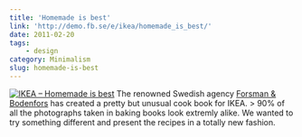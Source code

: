 ```yaml
---
title: 'Homemade is best'
link: 'http://demo.fb.se/e/ikea/homemade_is_best/'
date: 2011-02-20
tags:
    - design
category: Minimalism
slug: homemade-is-best
---
```


[![](http://demo.fb.se/e/ikea/homemade_is_best/midres/IKEA_rutshastsko_rec_0028.jpg "IKEA – Homemade is best")](http://demo.fb.se/e/ikea/homemade_is_best/)
The renowned Swedish agency [Forsman & Bodenfors](http://fb.se) has created a pretty but unusual
cook book for IKEA. > 90% of all the photographs taken in baking books look extremly alike. We
wanted to try something different and present the recipes in a totally new fashion.
